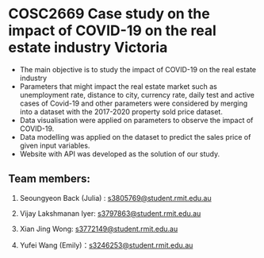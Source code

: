 # COSC2669 Case study on the impact of COVID-19 on the real estate industry Victoria

- The main objective is to study the impact of COVID-19 on the real estate industry
- Parameters that might impact the real estate market such as unemployment rate, distance to city, currency rate, daily test and active cases of Covid-19 and other parameters were considered by merging into a dataset with the 2017-2020 property sold price dataset.
- Data visualisation were applied on parameters to observe the impact of COVID-19.
- Data modelling was applied on the dataset to predict the sales price of given input variables.
- Website with API was developed as the solution of our study.

## Team members:

1. Seoungyeon Back (Julia) : s3805769@student.rmit.edu.au

2. Vijay Lakshmanan Iyer: s3797863@student.rmit.edu.au

3. Xian Jing Wong: s3772149@student.rmit.edu.au

4. Yufei Wang (Emily)：s3246253@student.rmit.edu.au
